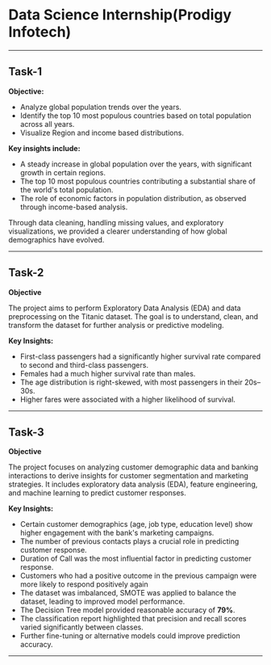 # Data Science Internship(Prodigy Infotech) 


---

## Task-1

**Objective:**
- Analyze global population trends over the years.
- Identify the top 10 most populous countries based on total population across all years.
- Visualize Region and income based distributions.
  

**Key insights include:**

- A steady increase in global population over the years, with significant growth in certain regions.
- The top 10 most populous countries contributing a substantial share of the world's total population.
- The role of economic factors in population distribution, as observed through income-based analysis.


Through data cleaning, handling missing values, and exploratory visualizations, we provided a clearer understanding of how global demographics have evolved.


---
## Task-2 

**Objective**


The project aims to perform Exploratory Data Analysis (EDA) and data preprocessing on the Titanic dataset. The goal is to understand, clean, and transform the dataset for further analysis or predictive modeling.


**Key Insights:**

- First-class passengers had a significantly higher survival rate compared to second and third-class passengers.
- Females had a much higher survival rate than males.
- The age distribution is right-skewed, with most passengers in their 20s–30s.
- Higher fares were associated with a higher likelihood of survival.

---
## Task-3

**Objective**

The project focuses on analyzing customer demographic data and banking interactions to derive insights for customer segmentation and marketing strategies. It includes exploratory data analysis (EDA), feature engineering, and machine learning to predict customer responses.


**Key Insights:**

- Certain customer demographics (age, job type, education level) show higher engagement with the bank's marketing campaigns.
- The number of previous contacts plays a crucial role in predicting customer response.
- Duration of Call was the most influential factor in predicting customer response.
- Customers who had a positive outcome in the previous campaign were more likely to respond positively again
- The dataset was imbalanced, SMOTE was applied to balance the dataset, leading to improved model performance.
- The Decision Tree model provided reasonable accuracy of **79%**.
- The classification report highlighted that precision and recall scores varied significantly between classes.
- Further fine-tuning or alternative models could improve prediction accuracy.


---
